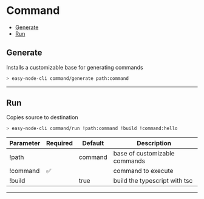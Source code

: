 # Command

[//]: # (**Introduction**)


- [Generate](#generate)
- [Run](#run)



## Generate
Installs a customizable base for generating commands
````bash
> easy-node-cli command/generate path:command
````

----
## Run
Copies source to destination
````bash
> easy-node-cli command/run !path:command !build !command:hello
````
Parameter     | Required | Default | Description                   |
--------------|---------|---------|-------------------------------| 
!path         |         | command | base of customizable commands |
!command         |     ✅   |         | command to execute            |
!build         |         | true    | build the typescript with tsc |

----

